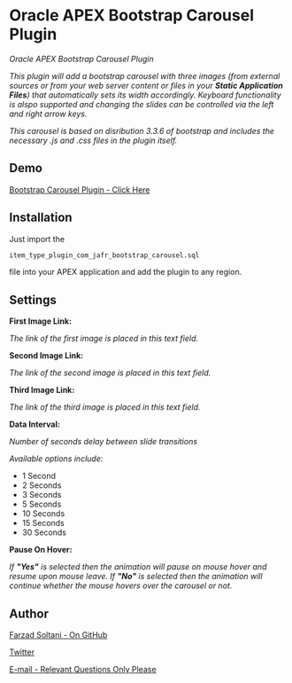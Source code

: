 # Oracle APEX Bootstrap Carousel Plugin
_Oracle APEX Bootstrap Carousel Plugin_

_This plugin will add a bootstrap carousel with three images (from external sources or from your web server content or files in your **Static Application Files**) that automatically sets its width accordingly. Keyboard functionality is alspo supported and changing the slides can be controlled via the left and right arrow keys._

_This carousel is based on disribution 3.3.6 of bootstrap and includes the necessary .js and .css files in the plugin itself._

## Demo
[Bootstrap Carousel Plugin - Click Here](https://apex.oracle.com/pls/apex/f?p=104679:1)

## Installation
Just import the 
```html
item_type_plugin_com_jafr_bootstrap_carousel.sql
```
file into your APEX application and add the plugin to any region.

## Settings

**First Image Link:**

_The link of the first image is placed in this text field._


**Second Image Link:**

_The link of the second image is placed in this text field._


**Third Image Link:**

_The link of the third image is placed in this text field._


**Data Interval:**

_Number of seconds delay between slide transitions_

_Available options include:_

* 1 Second
* 2 Seconds
* 3 Seconds
* 5 Seconds
* 10 Seconds
* 15 Seconds
* 30 Seconds

**Pause On Hover:**

_If **"Yes"** is selected then the animation will pause on mouse hover and resume upon mouse leave. If **"No"** is selected then the animation will continue whether the mouse hovers over the carousel or not._
## Author

[Farzad Soltani - On GitHub](https://github.com/farzadso)

[Twitter](https://www.twitter.com/farzadso)

[E-mail - Relevant Questions Only Please](mailto:farzad.au@gmail.com)
